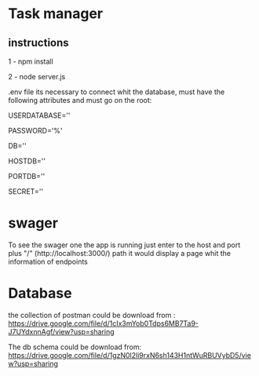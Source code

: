 # Task manager
## instructions

1 - npm install

2 - node server.js

.env file its necessary to connect whit the database, must have the following attributes and must go on the root:

USERDATABASE=''

PASSWORD='%'

DB=''

HOSTDB=''

PORTDB=''

SECRET=''

# swager
To see the swager one the app is running just enter to the host and port plus "/"  (http://localhost:3000/) path it would display a page whit the information of endpoints

# Database
the collection of postman could be download from : https://drive.google.com/file/d/1cIx3mYob0Tdps6MB7Ta9-J7UYdxnnAgf/view?usp=sharing

The db schema could be download from: https://drive.google.com/file/d/1gzN0l2li9rxN6sh143H1ntWuRBUVybD5/view?usp=sharing 
